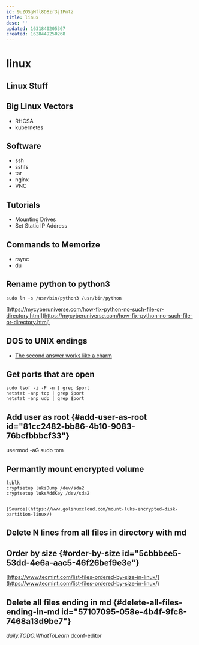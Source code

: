 ```yaml
---
id: 9uZOSgMfl8D8zr3j1Pmtz
title: linux
desc: ''
updated: 1631840205367
created: 1628449250268
---
```

# linux
Linux Stuff
-----------

Big Linux Vectors
-----------------

*   RHCSA
*   kubernetes

Software
--------

*   ssh
*   sshfs
*   tar
*   nginx
*   VNC

Tutorials
---------

*   Mounting Drives
*   Set Static IP Address

Commands to Memorize
--------------------

*   rsync
*   du

Rename python to python3
------------------------

    sudo ln -s /usr/bin/python3 /usr/bin/python
    

[https://mycyberuniverse.com/how-fix-python-no-such-file-or-directory.html](https://mycyberuniverse.com/how-fix-python-no-such-file-or-directory.html)

DOS to UNIX endings
-------------------

*   [The second answer works like a charm](https://stackoverflow.com/questions/14372645/convert-dos2unix-line-endings-for-all-files-in-a-directory)

Get ports that are open
-----------------------

    sudo lsof -i -P -n | grep $port
    netstat -anp tcp | grep $port
    netstat -anp udp | grep $port
    

Add user as root {#add-user-as-root id="81cc2482-bb86-4b10-9083-76bcfbbbcf33"}
------------------------------------------------------------------------------

usermod -aG sudo tom

Permantly mount encrypted volume
--------------------------------

    lsblk
    cryptsetup luksDump /dev/sda2
    cryptsetup luksAddKey /dev/sda2
    
    
    [Source](https://www.golinuxcloud.com/mount-luks-encrypted-disk-partition-linux/)
    

Delete N lines from all files in directory with md
--------------------------------------------------

Order by size {#order-by-size id="5cbbbee5-53dd-4e6a-aac5-46f26bef9e3e"}
------------------------------------------------------------------------

[https://www.tecmint.com/list-files-ordered-by-size-in-linux/](https://www.tecmint.com/list-files-ordered-by-size-in-linux/)

Delete all files ending in md {#delete-all-files-ending-in-md id="57107095-058e-4b4f-9fc8-7468a13d9be7"}
--------------------------------------------------------------------------------------------------------

_daily.TODO.WhatToLearn_ dconf-editor
